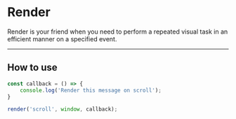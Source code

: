 # Render

Render is your friend when you need to perform a repeated visual task in an efficient manner on a specified event.

***

## How to use

```javascript
const callback = () => {
	console.log('Render this message on scroll');
}

render('scroll', window, callback);
```
